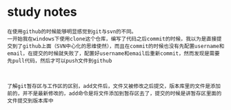 # study notes
	在使用github的时候能够明显感觉到git与svn的不同。
	一开始我在windows下使用clone这个仓库，编写了代码之后commit的时候，我以为是直接提交到了github上面（SVN中心化的思维使然），而且在commit的时候也没有先配置username和email，在提交的时候就失败了，配置好username和email后重新commit，然而发现是需要先pull代码，然后才可以push文件到github  


	
	了解git暂存区与工作区的区别，add文件后，文件又被修改之后提交，版本库里的文件是添加前的，并不是最新修改的，add命令是将文件添加到暂存区去了，提交的时候是讲暂存区里面的文件提交到版本库中